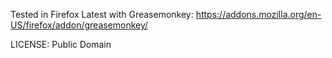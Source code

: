 Tested in Firefox Latest with Greasemonkey:
https://addons.mozilla.org/en-US/firefox/addon/greasemonkey/

LICENSE: Public Domain
